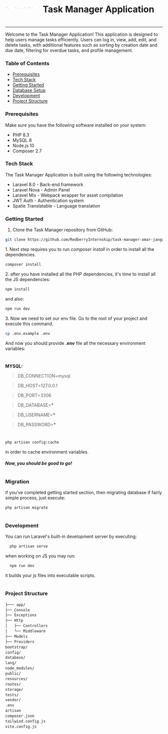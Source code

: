 <div style="display:flex; align-items: center">
  <img src="public/example.png" alt="drawing" width="100" style="margin-right: 20px" />
  <h1 style="position:relative; top: -6px" >Task Manager Application</h1>
</div>

---

Welcome to the Task Manager Application! This application is designed to help users manage tasks efficiently. Users can log in, view, add, edit, and delete tasks, with additional features such as sorting by creation date and due date, filtering for overdue tasks, and profile management.

### Table of Contents

-   [Prerequisites](#prerequisites)
-   [Tech Stack](#tech-stack)
-   [Getting Started](#getting-started)
-   [Database Setup](#database-setup)
-   [Development](#development)
-   [Project Structure](#project-structure)

### Prerequisites

Make sure you have the following software installed on your system:

-   PHP 8.3
-   MySQL 8
-   Node.js 10
-   Composer 2.7

### Tech Stack

The Task Manager Application is built using the following technologies:

-   Laravel 8.0 - Back-end framework
-   Laravel Nova - Admin Panel
-   Laravel Mix - Webpack wrapper for asset compilation
-   JWT Auth - Authentication system
-   Spatie Translatable - Language translation

### Getting Started

1. Clone the Task Manager repository from GitHub:

```sh
git clone https://github.com/RedberryInternship/task-manager-omar-jangavadze.git
```

1\. Next step requires you to run _composer install_ in order to install all the dependencies.

```sh
composer install
```

2\. after you have installed all the PHP dependencies, it's time to install all the JS dependencies:

```sh
npm install
```

and also:

```sh
npm run dev
```

3\. Now we need to set our env file. Go to the root of your project and execute this command.

```sh
cp .env.example .env
```

And now you should provide **.env** file all the necessary environment variables:

#

**MYSQL:**

> DB_CONNECTION=mysql

> DB_HOST=127.0.0.1

> DB_PORT=3306

> DB_DATABASE=**\***

> DB_USERNAME=**\***

> DB_PASSWORD=**\***

#

```sh
php artisan config:cache
```

in order to cache environment variables.

##### Now, you should be good to go!

#

### Migration

if you've completed getting started section, then migrating database if fairly simple process, just execute:

```sh
php artisan migrate
```

#

### Development

You can run Laravel's built-in development server by executing:

```sh
  php artisan serve
```

when working on JS you may run:

```sh
  npm run dev
```

it builds your js files into executable scripts.

#

### Project Structure

```bash
├─── app/
├── Console
├── Exceptions
├── Http
│   ├── Controllers
│   └── Middleware
├── Models
├── Providers
bootstrap/
config/
database/
lang/
node_modules/
public/
resources/
routes/
storage/
tests/
vendor/
.env
artisan
composer.json
tailwind.config.js
vite.config.js
```
